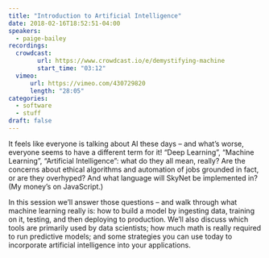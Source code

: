 ```yaml
---
title: "Introduction to Artificial Intelligence"
date: 2018-02-16T18:52:51-04:00
speakers:
  - paige-bailey
recordings:
  crowdcast:
        url: https://www.crowdcast.io/e/demystifying-machine
        start_time: "03:12"
  vimeo:
      url: https://vimeo.com/430729820
      length: "28:05"
categories:
  - software
  - stuff
draft: false
---
```


It feels like everyone is talking about AI these days – and what’s worse, everyone seems to have a different term for it! “Deep Learning”, “Machine Learning”, “Artificial Intelligence”: what do they all mean, really? Are the concerns about ethical algorithms and automation of jobs grounded in fact, or are they overhyped? And what language will SkyNet be implemented in? (My money’s on JavaScript.)

In this session we’ll answer those questions – and walk through what machine learning really is: how to build a model by ingesting data, training on it, testing, and then deploying to production. We’ll also discuss which tools are primarily used by data scientists; how much math is really required to run predictive models; and some strategies you can use today to incorporate artificial intelligence into your applications.
